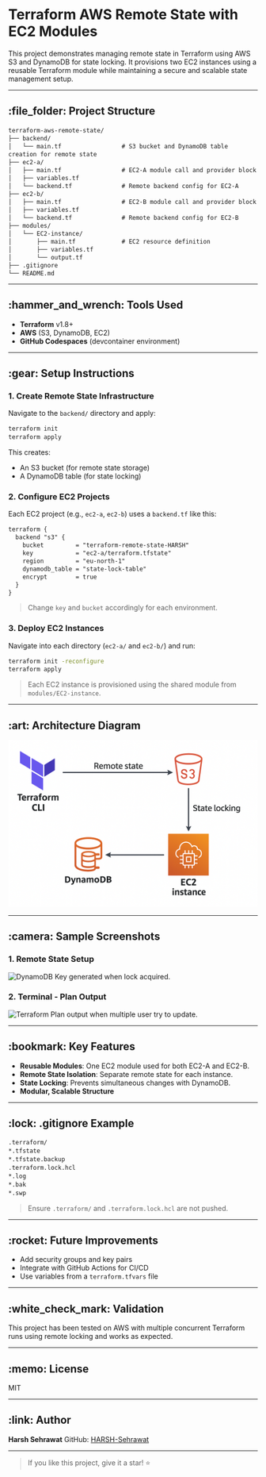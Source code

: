 # Terraform AWS Remote State with EC2 Modules

This project demonstrates managing remote state in Terraform using AWS S3 and DynamoDB for state locking. It provisions two EC2 instances using a reusable Terraform module while maintaining a secure and scalable state management setup.

---

## \:file\_folder: Project Structure

```
terraform-aws-remote-state/
├── backend/
│   └── main.tf                 # S3 bucket and DynamoDB table creation for remote state
├── ec2-a/
│   ├── main.tf                 # EC2-A module call and provider block
│   ├── variables.tf
│   └── backend.tf              # Remote backend config for EC2-A
├── ec2-b/
│   ├── main.tf                 # EC2-B module call and provider block
│   ├── variables.tf
│   └── backend.tf              # Remote backend config for EC2-B
├── modules/
│   └── EC2-instance/
│       ├── main.tf             # EC2 resource definition
│       ├── variables.tf
│       └── output.tf
├── .gitignore
└── README.md
```

---

## \:hammer\_and\_wrench: Tools Used

* **Terraform** v1.8+
* **AWS** (S3, DynamoDB, EC2)
* **GitHub Codespaces** (devcontainer environment)

---

## \:gear: Setup Instructions

### 1. Create Remote State Infrastructure

Navigate to the `backend/` directory and apply:

```bash
terraform init
terraform apply
```

This creates:

* An S3 bucket (for remote state storage)
* A DynamoDB table (for state locking)

### 2. Configure EC2 Projects

Each EC2 project (e.g., `ec2-a`, `ec2-b`) uses a `backend.tf` like this:

```hcl
terraform {
  backend "s3" {
    bucket         = "terraform-remote-state-HARSH"
    key            = "ec2-a/terraform.tfstate"
    region         = "eu-north-1"
    dynamodb_table = "state-lock-table"
    encrypt        = true
  }
}
```

> Change `key` and `bucket` accordingly for each environment.

### 3. Deploy EC2 Instances

Navigate into each directory (`ec2-a/` and `ec2-b/`) and run:

```bash
terraform init -reconfigure
terraform apply
```

> Each EC2 instance is provisioned using the shared module from `modules/EC2-instance`.

---

## \:art: Architecture Diagram

![Architecture](./screenshots/Architecture_diagram.png)

---

## \:camera: Sample Screenshots

### 1. Remote State Setup

![DynamoDB Key generated when lock acquired.](./screenshots/ 'Screenshot 2025-07-25 084231.png')

### 2. Terminal - Plan Output

![Terraform Plan output when multiple user try to update.](./screenshots/ 'Screenshot 2025-07-25 085643.png')

---

## \:bookmark: Key Features

* **Reusable Modules**: One EC2 module used for both EC2-A and EC2-B.
* **Remote State Isolation**: Separate remote state for each instance.
* **State Locking**: Prevents simultaneous changes with DynamoDB.
* **Modular, Scalable Structure**

---

## \:lock: .gitignore Example

```bash
.terraform/
*.tfstate
*.tfstate.backup
.terraform.lock.hcl
*.log
*.bak
*.swp
```

> Ensure `.terraform/` and `.terraform.lock.hcl` are not pushed.

---

## \:rocket: Future Improvements

* Add security groups and key pairs
* Integrate with GitHub Actions for CI/CD
* Use variables from a `terraform.tfvars` file

---

## \:white\_check\_mark: Validation

This project has been tested on AWS with multiple concurrent Terraform runs using remote locking and works as expected.

---

## \:memo: License

MIT

---

## \:link: Author

**Harsh Sehrawat**
GitHub: [HARSH-Sehrawat](https://github.com/HARSH-Sehrawat)

---

> If you like this project, give it a star! ⭐
